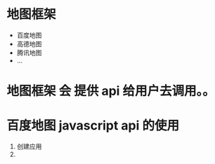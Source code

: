 # 地图框架

- 百度地图
- 高德地图
- 腾讯地图
- ...

# 地图框架 会 提供 api 给用户去调用。。

# 百度地图 javascript api 的使用

1. 创建应用
2.
